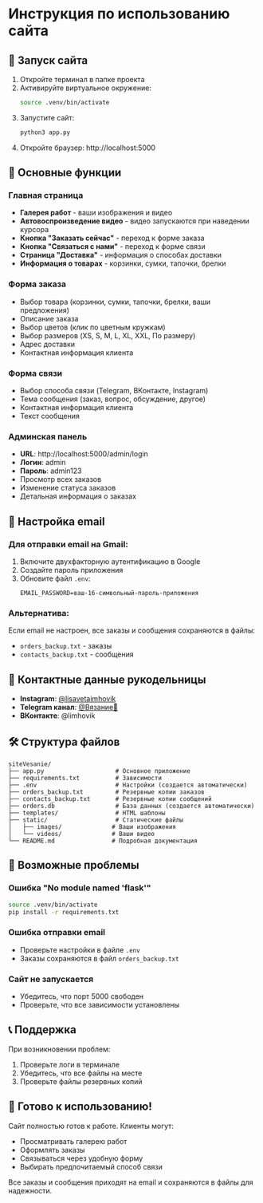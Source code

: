 # Инструкция по использованию сайта

## 🚀 Запуск сайта

1. Откройте терминал в папке проекта
2. Активируйте виртуальное окружение:
   ```bash
   source .venv/bin/activate
   ```
3. Запустите сайт:
   ```bash
   python3 app.py
   ```
4. Откройте браузер: http://localhost:5000

## 📱 Основные функции

### Главная страница
- **Галерея работ** - ваши изображения и видео
- **Автовоспроизведение видео** - видео запускаются при наведении курсора
- **Кнопка "Заказать сейчас"** - переход к форме заказа
- **Кнопка "Связаться с нами"** - переход к форме связи
- **Страница "Доставка"** - информация о способах доставки
- **Информация о товарах** - корзинки, сумки, тапочки, брелки

### Форма заказа
- Выбор товара (корзинки, сумки, тапочки, брелки, ваши предложения)
- Описание заказа
- Выбор цветов (клик по цветным кружкам)
- Выбор размеров (XS, S, M, L, XL, XXL, По размеру)
- Адрес доставки
- Контактная информация клиента

### Форма связи
- Выбор способа связи (Telegram, ВКонтакте, Instagram)
- Тема сообщения (заказ, вопрос, обсуждение, другое)
- Контактная информация клиента
- Текст сообщения

### Админская панель
- **URL**: http://localhost:5000/admin/login
- **Логин**: admin
- **Пароль**: admin123
- Просмотр всех заказов
- Изменение статуса заказов
- Детальная информация о заказах

## 📧 Настройка email

### Для отправки email на Gmail:
1. Включите двухфакторную аутентификацию в Google
2. Создайте пароль приложения
3. Обновите файл `.env`:
   ```env
   EMAIL_PASSWORD=ваш-16-символьный-пароль-приложения
   ```

### Альтернатива:
Если email не настроен, все заказы и сообщения сохраняются в файлы:
- `orders_backup.txt` - заказы
- `contacts_backup.txt` - сообщения

## 👤 Контактные данные рукодельницы

- **Instagram**: [@lisavetaimhovik](https://www.instagram.com/lisavetaimhovik)
- **Telegram канал**: [@Вязание🧶](https://t.me/+aTJolCNiC_RmNDVi)
- **ВКонтакте**: @limhovik

## 🛠️ Структура файлов

```
siteVesanie/
├── app.py                    # Основное приложение
├── requirements.txt          # Зависимости
├── .env                      # Настройки (создается автоматически)
├── orders_backup.txt         # Резервные копии заказов
├── contacts_backup.txt       # Резервные копии сообщений
├── orders.db                 # База данных (создается автоматически)
├── templates/                # HTML шаблоны
├── static/                   # Статические файлы
│   ├── images/              # Ваши изображения
│   └── videos/              # Ваши видео
└── README.md                # Подробная документация
```

## 🔧 Возможные проблемы

### Ошибка "No module named 'flask'"
```bash
source .venv/bin/activate
pip install -r requirements.txt
```

### Ошибка отправки email
- Проверьте настройки в файле `.env`
- Заказы сохраняются в файл `orders_backup.txt`

### Сайт не запускается
- Убедитесь, что порт 5000 свободен
- Проверьте, что все зависимости установлены

## 📞 Поддержка

При возникновении проблем:
1. Проверьте логи в терминале
2. Убедитесь, что все файлы на месте
3. Проверьте файлы резервных копий

## 🎯 Готово к использованию!

Сайт полностью готов к работе. Клиенты могут:
- Просматривать галерею работ
- Оформлять заказы
- Связываться через удобную форму
- Выбирать предпочитаемый способ связи

Все заказы и сообщения приходят на email и сохраняются в файлы для надежности.
